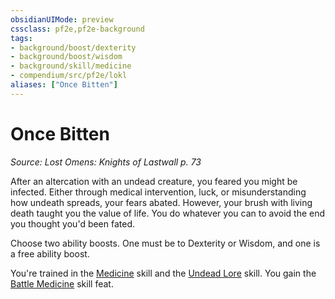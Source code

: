 ```yaml
---
obsidianUIMode: preview
cssclass: pf2e,pf2e-background
tags:
- background/boost/dexterity
- background/boost/wisdom
- background/skill/medicine
- compendium/src/pf2e/lokl
aliases: ["Once Bitten"]
---
```

# Once Bitten
*Source: Lost Omens: Knights of Lastwall p. 73*  

After an altercation with an undead creature, you feared you might be infected. Either through medical intervention, luck, or misunderstanding how undeath spreads, your fears abated. However, your brush with living death taught you the value of life. You do whatever you can to avoid the end you thought you'd been fated.

Choose two ability boosts. One must be to Dexterity or Wisdom, and one is a free ability boost.

You're trained in the [Medicine](/compendium/skills.md#Medicine) skill and the [Undead Lore](/compendium/skills.md#Lore) skill. You gain the [Battle Medicine](/compendium/feats/battle-medicine.md) skill feat.